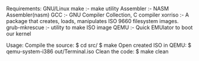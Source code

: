 Requirements:
GNU/Linux 
make :- make utility
Assembler :- NASM Assembler(nasm)
GCC :- GNU Compiler Collection, C compiler
xorriso :- A package that creates, loads, manipulates ISO 9660 filesystem images.
grub-mkrescue :- utility to make ISO image
QEMU :- Quick EMUlator to boot our kernel

Usage:
Compile the source:
	$ cd  src/
	$ make
Open created ISO in QEMU:
	$ qemu-system-i386 out/Terminal.iso
Clean the code:
 $ make clean
